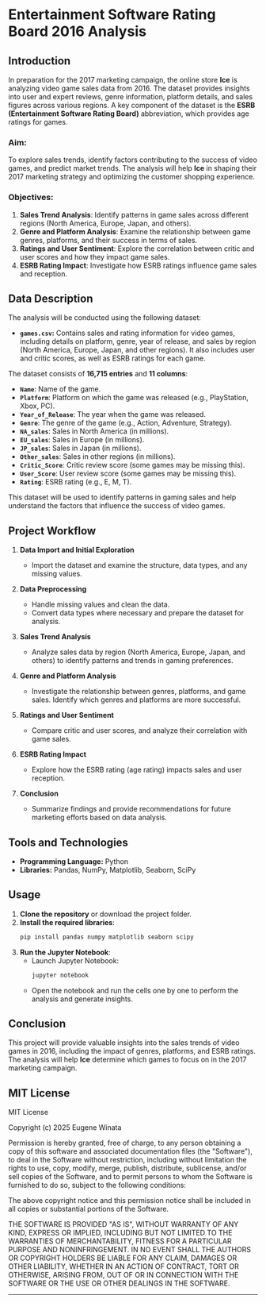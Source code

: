 # Entertainment Software Rating Board 2016 Analysis

## Introduction

In preparation for the 2017 marketing campaign, the online store **Ice** is analyzing video game sales data from 2016. The dataset provides insights into user and expert reviews, genre information, platform details, and sales figures across various regions. A key component of the dataset is the **ESRB (Entertainment Software Rating Board)** abbreviation, which provides age ratings for games.

### Aim:
To explore sales trends, identify factors contributing to the success of video games, and predict market trends. The analysis will help **Ice** in shaping their 2017 marketing strategy and optimizing the customer shopping experience.

### Objectives:
1. **Sales Trend Analysis**: Identify patterns in game sales across different regions (North America, Europe, Japan, and others).
2. **Genre and Platform Analysis**: Examine the relationship between game genres, platforms, and their success in terms of sales.
3. **Ratings and User Sentiment**: Explore the correlation between critic and user scores and how they impact game sales.
4. **ESRB Rating Impact**: Investigate how ESRB ratings influence game sales and reception.


## Data Description

The analysis will be conducted using the following dataset:

- **`games.csv`:** Contains sales and rating information for video games, including details on platform, genre, year of release, and sales by region (North America, Europe, Japan, and other regions). It also includes user and critic scores, as well as ESRB ratings for each game.

The dataset consists of **16,715 entries** and **11 columns**:

- **`Name`**: Name of the game.
- **`Platform`**: Platform on which the game was released (e.g., PlayStation, Xbox, PC).
- **`Year_of_Release`**: The year when the game was released.
- **`Genre`**: The genre of the game (e.g., Action, Adventure, Strategy).
- **`NA_sales`**: Sales in North America (in millions).
- **`EU_sales`**: Sales in Europe (in millions).
- **`JP_sales`**: Sales in Japan (in millions).
- **`Other_sales`**: Sales in other regions (in millions).
- **`Critic_Score`**: Critic review score (some games may be missing this).
- **`User_Score`**: User review score (some games may be missing this).
- **`Rating`**: ESRB rating (e.g., E, M, T).

This dataset will be used to identify patterns in gaming sales and help understand the factors that influence the success of video games.

## Project Workflow

1. **Data Import and Initial Exploration**
   - Import the dataset and examine the structure, data types, and any missing values.

2. **Data Preprocessing**
   - Handle missing values and clean the data.
   - Convert data types where necessary and prepare the dataset for analysis.

3. **Sales Trend Analysis**
   - Analyze sales data by region (North America, Europe, Japan, and others) to identify patterns and trends in gaming preferences.

4. **Genre and Platform Analysis**
   - Investigate the relationship between genres, platforms, and game sales. Identify which genres and platforms are more successful.

5. **Ratings and User Sentiment**
   - Compare critic and user scores, and analyze their correlation with game sales.

6. **ESRB Rating Impact**
   - Explore how the ESRB rating (age rating) impacts sales and user reception.

7. **Conclusion**
   - Summarize findings and provide recommendations for future marketing efforts based on data analysis.

## Tools and Technologies

- **Programming Language:** Python  
- **Libraries:** Pandas, NumPy, Matplotlib, Seaborn, SciPy  

## Usage

1. **Clone the repository** or download the project folder.
2. **Install the required libraries**:
   ```bash
   pip install pandas numpy matplotlib seaborn scipy
   ```
3. **Run the Jupyter Notebook**:
   - Launch Jupyter Notebook:
     ```bash
     jupyter notebook
     ```
   - Open the notebook and run the cells one by one to perform the analysis and generate insights.


## Conclusion

This project will provide valuable insights into the sales trends of video games in 2016, including the impact of genres, platforms, and ESRB ratings. The analysis will help **Ice** determine which games to focus on in the 2017 marketing campaign.

## MIT License

MIT License

Copyright (c) 2025 Eugene Winata

Permission is hereby granted, free of charge, to any person obtaining a copy
of this software and associated documentation files (the "Software"), to deal
in the Software without restriction, including without limitation the rights
to use, copy, modify, merge, publish, distribute, sublicense, and/or sell
copies of the Software, and to permit persons to whom the Software is
furnished to do so, subject to the following conditions:

The above copyright notice and this permission notice shall be included in all
copies or substantial portions of the Software.

THE SOFTWARE IS PROVIDED "AS IS", WITHOUT WARRANTY OF ANY KIND, EXPRESS OR
IMPLIED, INCLUDING BUT NOT LIMITED TO THE WARRANTIES OF MERCHANTABILITY,
FITNESS FOR A PARTICULAR PURPOSE AND NONINFRINGEMENT. IN NO EVENT SHALL THE
AUTHORS OR COPYRIGHT HOLDERS BE LIABLE FOR ANY CLAIM, DAMAGES OR OTHER
LIABILITY, WHETHER IN AN ACTION OF CONTRACT, TORT OR OTHERWISE, ARISING FROM,
OUT OF OR IN CONNECTION WITH THE SOFTWARE OR THE USE OR OTHER DEALINGS IN THE
SOFTWARE.

---
